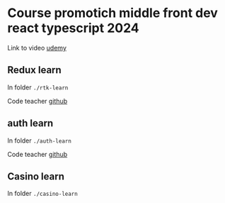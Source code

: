 # Course promotich middle front dev react typescript 2024

Link to video [udemy](https://www.udemy.com/course/promotich-middle-front-dev-react-typescript-2024)

## Redux learn

In folder `./rtk-learn`

Code teacher [github](https://github.com/MatVasylenko/rtk-learn)

## auth learn

In folder `./auth-learn`

Code teacher [github](https://github.com/MatVasylenko/auth-learn)

## Casino learn

In folder `./casino-learn`
